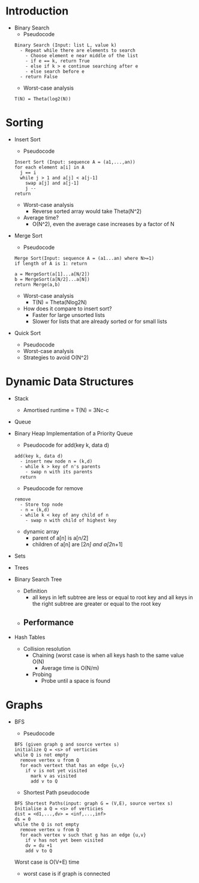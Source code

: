 # Introduction 

- Binary Search
  - Pseudocode
  ```
  Binary Search (Input: list L, value k)
    - Repeat while there are elements to search
      - Choose element e near middle of the list
      - if e == k, return True 
      - else if k > e continue searching after e
      - else search before e
    - return False
  ```
  - Worst-case analysis
  ```
  T(N) = Theta(log2(N))
  ```
  

# Sorting

- Insert Sort 
  - Pseudocode
  ```
  Insert Sort (Input: sequence A = (a1,...,an))
  for each element a[i] in A
    j == i
    while j > 1 and a[j] < a[j-1]
      swap a[j] and a[j-1]
      j --
  return
  ```
  - Worst-case analysis
    - Reverse sorted array would take Theta(N^2)
  - Average time?
    - O(N^2), even the average case increases by a factor of N  
  
- Merge Sort 
  - Pseudocode
  ```
  Merge Sort(Input: sequence A = (a1...an) where N>=1)
  if length of A is 1: return
  
  a = MergeSort(a[1]...a[N/2])
  b = MergeSort(a[N/2]...a[N])
  return Merge(a,b)
  ```
  - Worst-case analysis
    - T(N) = Theta(Nlog2N)
  - How does it compare to insert sort?
    - Faster for large unsorted lists 
    - Slower for lists that are already sorted or for small lists
  
- Quick Sort 
  - Pseudocode
  - Worst-case analysis
  - Strategies to avoid O(N^2) 

# Dynamic Data Structures

- Stack
  - Amortised runtime = T(N) = 3Nc-c 

- Queue 

- Binary Heap Implementation of a Priority Queue 
  - Pseudocode for add(key k, data d)
  ```
  add(key k, data d)
    - insert new node n = (k,d)
    - while k > key of n's parents
      - swap n with its parents
    return 
  ```
  - Pseudocode for remove
  ```
  remove
    - Store top node
    - n = (k,d)
    - while k < key of any child of n
      - swap n with child of highest key 
  ```
  - dynamic array
    - parent of a[n] is a[n/2]
    - children of a[n] are [2*n] and a[2*n+1]
- Sets


- Trees
  
- Binary Search Tree
  - Definition
    - all keys in left subtree are less or equal to root key and all keys in the right subtree are greater or equal to the root key 
  - Performance 
    -  

- Hash Tables
  - Collision resolution
    - Chaining (worst case is when all keys hash to the same value O(N)
      - Average time is O(N/m) 
    - Probing
      - Probe until a space is found  


# Graphs

- BFS
  - Pseudocode
  ```
  BFS (given graph g and source vertex s)
  initialize Q = <s> of verticies
  while Q is not empty
    remove vertex u from Q
    for each vertext that has an edge {u,v}
      if v is not yet visited
        mark v as visited 
        add v to Q
  ```
  - Shortest Path pseudocode
  ```
  BFS Shortest Paths(input: graph G = (V,E), source vertex s)
  Initialise a Q = <s> of verticies
  dist = <d1,...,dv> = <inf,...,inf>
  ds = 0
  while the Q is not empty
    remove vertex u from Q
    for each vertex v such that g has an edge {u,v}
      if v has not yet been visited
      dv = du +1
      add v to Q
  ```
  
  Worst case is O(V+E) time 
    - worst case is if graph is connected
    
